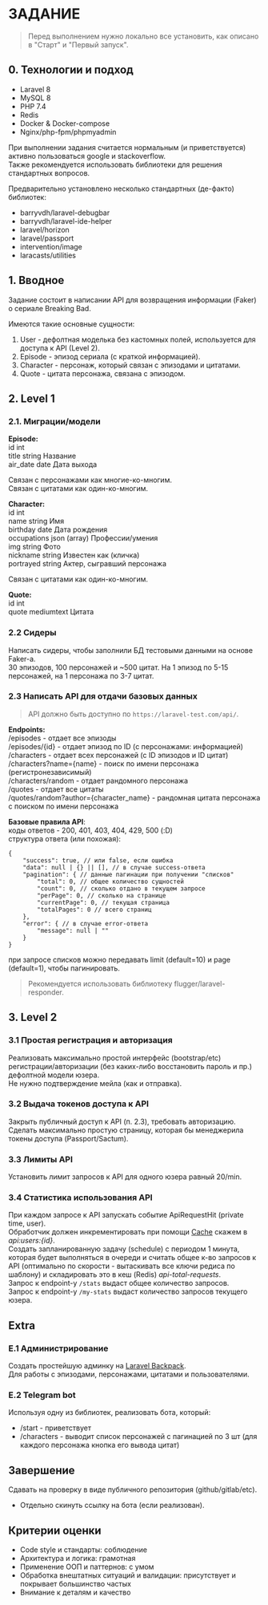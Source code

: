 # ЗАДАНИЕ

> Перед выполнением нужно локально все установить, как описано в "Старт" и "Первый запуск".  

## 0. Технологии и подход
- Laravel 8
- MySQL 8
- PHP 7.4
- Redis
- Docker & Docker-compose
- Nginx/php-fpm/phpmyadmin

При выполнении задания считается нормальным (и приветствуется) активно пользоваться google и stackoverflow.  
Также рекомендуется использовать библиотеки для решения стандартных вопросов.  

Предварительно установлено несколько стандартных (де-факто) библиотек:  
- barryvdh/laravel-debugbar
- barryvdh/laravel-ide-helper
- laravel/horizon
- laravel/passport
- intervention/image
- laracasts/utilities

## 1. Вводное
Задание состоит в написании API для возвращения информации (Faker) о сериале Breaking Bad.  

Имеются такие основные сущности:  
1. User - дефолтная моделька без кастомных полей, используется для доступа к API (Level 2).  
2. Episode - эпизод сериала (с краткой информацией).  
3. Character - персонаж, который связан с эпизодами и цитатами.  
4. Quote - цитата персонажа, связана с эпизодом.  

## 2. Level 1
### 2.1. Миграции/модели
**Episode:**  
id int  
title string Название  
air_date date Дата выхода  

Связан с персонажами как многие-ко-многим.  
Связан с цитатами как один-ко-многим.  

**Character:**  
id int  
name string Имя  
birthday date Дата рождения  
occupations json (array) Профессии/умения  
img string Фото  
nickname string Известен как (кличка)  
portrayed string Актер, сыгравший персонажа  

Связан с цитатами как один-ко-многим.  

**Quote:**  
id int  
quote mediumtext Цитата  

### 2.2 Сидеры
Написать сидеры, чтобы заполнили БД тестовыми данными на основе Faker-а.  
30 эпизодов, 100 персонажей и ~500 цитат. На 1 эпизод по 5-15 персонажей, на 1 персонажа по 3-7 цитат.  

### 2.3 Написать API для отдачи базовых данных
> API должно быть доступно по `https://laravel-test.com/api/`.  

**Endpoints:**  
/episodes - отдает все эпизоды  
/episodes/{id} - отдает эпизод по ID (с персонажами: информацией)  
/characters - отдает всех персонажей (с ID эпизодов и ID цитат)  
/characters?name={name} - поиск по имени персонажа (регистронезависимый)  
/characters/random - отдает рандомного персонажа  
/quotes - отдает все цитаты  
/quotes/random?author={character_name} - рандомная цитата персонажа с поиском по имени персонажа  

**Базовые правила API**:  
коды ответов - 200, 401, 403, 404, 429, 500 (:D)  
структура ответа (или похожая):  
```
{
    "success": true, // или false, если ошибка
    "data": null | {} || [], // в случае success-ответа
    "pagination": { // данные пагинации при получении "списков"
        "total": 0, // общее количество сущностей
        "count": 0, // сколько отдано в текущем запросе
        "perPage": 0, // сколько на странице
        "currentPage": 0, // текущая страница
        "totalPages": 0 // всего страниц
    },
    "error": { // в случае error-ответа
        "message": null | "" 
    }
}
```
при запросе списков можно передавать limit (default=10) и page (default=1), чтобы пагинировать.  

> Рекомендуется использовать библиотеку flugger/laravel-responder.  

## 3. Level 2
### 3.1 Простая регистрация и авторизация
Реализовать максимально простой интерфейс (bootstrap/etc) регистрации/авторизации (без каких-либо восстановить пароль и пр.) дефолтной модели юзера.  
Не нужно подтверждение мейла (как и отправка).  

### 3.2 Выдача токенов доступа к API
Закрыть публичный доступ к API (п. 2.3), требовать авторизацию.  
Сделать максимально простую страницу, которая бы менеджерила токены доступа (Passport/Sactum).  

### 3.3 Лимиты API
Установить лимит запросов к API для одного юзера равный 20/min.  

### 3.4 Статистика использования API
При каждом запросе к API запускать событие ApiRequestHit (private time, user).  
Обработчик должен инкрементировать при помощи [Cache](https://laravel.com/docs/8.x/cache) скажем в *api:users:{id}*.  
Создать запланированную задачу (schedule) с периодом 1 минута, которая будет выполняться в очереди и считать общее к-во запросов к API (оптимально по скорости - вытаскивать все ключи редиса по шаблону) и складировать это в кеш (Redis) *api-total-requests*.  
Запрос к endpoint-у `/stats` выдаст общее количество запросов.  
Запрос к endpoint-у `/my-stats` выдаст количество запросов текущего юзера.  

## Extra
### E.1 Администрирование
Создать простейшую админку на [Laravel Backpack](https://backpackforlaravel.com/).  
Для работы с эпизодами, персонажами, цитатами и пользователями.  

### E.2 Telegram bot
Используя одну из библиотек, реализовать бота, который:  
- /start - приветствует  
- /characters - выводит список персонажей с пагинацией по 3 шт (для каждого персонажа кнопка его вывода цитат)  

## Завершение
Сдавать на проверку в виде публичного репозитория (github/gitlab/etc).  
* Отдельно скинуть ссылку на бота (если реализован).  

## Критерии оценки
- Code style и стандарты: соблюдение
- Архитектура и логика: грамотная
- Применение ООП и паттернов: с умом
- Обработка внештатных ситуаций и валидации: присутствует и покрывает большинство частых
- Внимание к деталям и качество  
